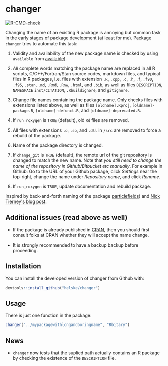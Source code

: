 # changer
<!-- badges: start -->
[![R-CMD-check](https://github.com/helske/changer/workflows/R-CMD-check/badge.svg)](https://github.com/helske/changer/actions)
<!-- badges: end -->


Changing the name of an existing R package is annoying but common task in the early stages of package development (at least for me). Package `changer` tries to automate this task:

1.  Validity and availability of the new package name is checked by using `available` from [available](https://CRAN.R-project.org/package=available)). 
2.  *All* complete words matching the package name are replaced in all R scripts,
    C/C++/Fortran/Stan source codes, markdown files, and typical files in R packages,
    i.e. files with extension `.R`, `.cpp`, `.c`, `.h`, `.f`, `.f90`, `.f95`, `.stan`, `.md`, `.Rmd`, `.Rnw`, 
    `.html`, and `.bib`, as well as files `DESCRIPTION`, `NAMESPACE` `inst/CITATION`, `.Rbuildignore`,
    and `gitignore`.
    
3.  Change file names containing the package name. Only checks files with extensions listed above,
    as well as files `[oldname].Rproj`, `[oldname]-package.R`, `[oldname]-defunct.R`, and `[oldname]-deprecated.R`.
4.  If `run_roxygen` is `TRUE` (default), old `Rd` files are removed.
5.  All files with extensions `.o`, `.so`, and `.dll` in `/src` are removed to force a rebuild of the package.
6.  Name of the package directory is changed.
7.  If `change_git` is `TRUE` (default), the remote url of the git repository is changed to match the new name. Note that
    *you still need to change the name of the repository in Github/Bitbucket etc manually*. For example in Github:
    Go to the URL of your Github package, click *Settings* near the top-right, change the name under *Repository name*, and click *Rename*.
8.  If `run_roxygen` is `TRUE`, update documentation and rebuild package.



Inspired by back-and-forth naming of the package [particlefields](https://github.com/helske/particlefields)) and [Nick Tierney's blog post]( https://www.njtierney.com/post/2017/10/27/change-pkg-name/).


## Additional issues (read above as well)

*  If the package is already published in [CRAN](https://CRAN.R-project.org), then you should first consult folks at CRAN whether they will accept the name change.

* It is strongly recommended to have a backup backup before proceeding.

## Installation

You can install the developed version of changer from Github with:

``` r
devtools::install_github("helske/changer")
```

## Usage

There is just one function in the package:
``` r
changer("../mypackagewithlongandboringname", "Rbitary")
```

## News

- `changer` now tests that the suplied path actually contains an R package by checking the existence of the `DESCRIPTION` file.

